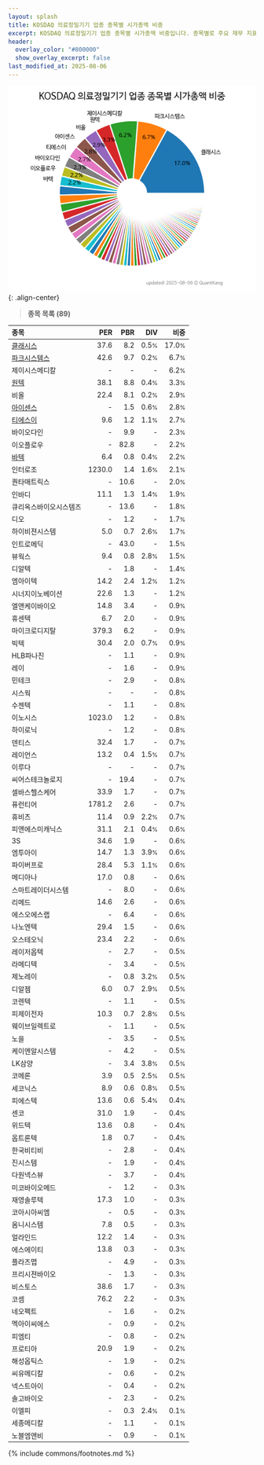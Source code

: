 ```yaml
---
layout: splash
title: KOSDAQ 의료정밀기기 업종 종목별 시가총액 비중
excerpt: KOSDAQ 의료정밀기기 업종 종목별 시가총액 비중입니다. 종목별로 주요 재무 지표를 함께 표시합니다.
header:
  overlay_color: "#800000"
  show_overlay_excerpt: false
last_modified_at: 2025-08-06
---
```



![KOSDAQ 의료정밀기기 업종 종목별 시가총액 비중](/stats/sector/images/kosdaq_업종_의료정밀기기_종목.png){: .align-center}


> **종목 목록 (89)**<a id="list"></a>

| **종목** | **PER** | **PBR** | **DIV** | **비중** |
| :------- | ------: | ------: | ------: | -------: |
| [클래시스](/214150/) | 37.6 | 8.2 | 0.5<small>%</small> | 17.0<small>%</small> |
| [파크시스템스](/140860/) | 42.6 | 9.7 | 0.2<small>%</small> | 6.7<small>%</small> |
| 제이시스메디칼 | - | - | - | 6.2<small>%</small> |
| [원텍](/336570/) | 38.1 | 8.8 | 0.4<small>%</small> | 3.3<small>%</small> |
| 비올 | 22.4 | 8.1 | 0.2<small>%</small> | 2.9<small>%</small> |
| [아이센스](/099190/) | - | 1.5 | 0.6<small>%</small> | 2.8<small>%</small> |
| [티에스이](/131290/) | 9.6 | 1.2 | 1.1<small>%</small> | 2.7<small>%</small> |
| 바이오다인 | - | 9.9 | - | 2.3<small>%</small> |
| 이오플로우 | - | 82.8 | - | 2.2<small>%</small> |
| [바텍](/043150/) | 6.4 | 0.8 | 0.4<small>%</small> | 2.2<small>%</small> |
| 인터로조 | 1230.0 | 1.4 | 1.6<small>%</small> | 2.1<small>%</small> |
| 퀀타매트릭스 | - | 10.6 | - | 2.0<small>%</small> |
| 인바디 | 11.1 | 1.3 | 1.4<small>%</small> | 1.9<small>%</small> |
| 큐리옥스바이오시스템즈 | - | 13.6 | - | 1.8<small>%</small> |
| 디오 | - | 1.2 | - | 1.7<small>%</small> |
| 하이비젼시스템 | 5.0 | 0.7 | 2.6<small>%</small> | 1.7<small>%</small> |
| 인트로메딕 | - | 43.0 | - | 1.5<small>%</small> |
| 뷰웍스 | 9.4 | 0.8 | 2.8<small>%</small> | 1.5<small>%</small> |
| 디알텍 | - | 1.8 | - | 1.4<small>%</small> |
| 엠아이텍 | 14.2 | 2.4 | 1.2<small>%</small> | 1.2<small>%</small> |
| 시너지이노베이션 | 22.6 | 1.3 | - | 1.2<small>%</small> |
| 엘앤케이바이오 | 14.8 | 3.4 | - | 0.9<small>%</small> |
| 휴센텍 | 6.7 | 2.0 | - | 0.9<small>%</small> |
| 마이크로디지탈 | 379.3 | 6.2 | - | 0.9<small>%</small> |
| 빅텍 | 30.4 | 2.0 | 0.7<small>%</small> | 0.9<small>%</small> |
| HLB파나진 | - | 1.1 | - | 0.9<small>%</small> |
| 레이 | - | 1.6 | - | 0.9<small>%</small> |
| 민테크 | - | 2.9 | - | 0.8<small>%</small> |
| 시스웍 | - | - | - | 0.8<small>%</small> |
| 수젠텍 | - | 1.1 | - | 0.8<small>%</small> |
| 이노시스 | 1023.0 | 1.2 | - | 0.8<small>%</small> |
| 하이로닉 | - | 1.2 | - | 0.8<small>%</small> |
| 덴티스 | 32.4 | 1.7 | - | 0.7<small>%</small> |
| 레이언스 | 13.2 | 0.4 | 1.5<small>%</small> | 0.7<small>%</small> |
| 이루다 | - | - | - | 0.7<small>%</small> |
| 씨어스테크놀로지 | - | 19.4 | - | 0.7<small>%</small> |
| 셀바스헬스케어 | 33.9 | 1.7 | - | 0.7<small>%</small> |
| 퓨런티어 | 1781.2 | 2.6 | - | 0.7<small>%</small> |
| 휴비츠 | 11.4 | 0.9 | 2.2<small>%</small> | 0.7<small>%</small> |
| 피앤에스미캐닉스 | 31.1 | 2.1 | 0.4<small>%</small> | 0.6<small>%</small> |
| 3S | 34.6 | 1.9 | - | 0.6<small>%</small> |
| 엠투아이 | 14.7 | 1.3 | 3.9<small>%</small> | 0.6<small>%</small> |
| 파이버프로 | 28.4 | 5.3 | 1.1<small>%</small> | 0.6<small>%</small> |
| 메디아나 | 17.0 | 0.8 | - | 0.6<small>%</small> |
| 스마트레이더시스템 | - | 8.0 | - | 0.6<small>%</small> |
| 리메드 | 14.6 | 2.6 | - | 0.6<small>%</small> |
| 에스오에스랩 | - | 6.4 | - | 0.6<small>%</small> |
| 나노엔텍 | 29.4 | 1.5 | - | 0.6<small>%</small> |
| 오스테오닉 | 23.4 | 2.2 | - | 0.6<small>%</small> |
| 레이저옵텍 | - | 2.7 | - | 0.5<small>%</small> |
| 라메디텍 | - | 3.4 | - | 0.5<small>%</small> |
| 제노레이 | - | 0.8 | 3.2<small>%</small> | 0.5<small>%</small> |
| 디알젬 | 6.0 | 0.7 | 2.9<small>%</small> | 0.5<small>%</small> |
| 코렌텍 | - | 1.1 | - | 0.5<small>%</small> |
| 피제이전자 | 10.3 | 0.7 | 2.8<small>%</small> | 0.5<small>%</small> |
| 웨이브일렉트로 | - | 1.1 | - | 0.5<small>%</small> |
| 노을 | - | 3.5 | - | 0.5<small>%</small> |
| 케이엔알시스템 | - | 4.2 | - | 0.5<small>%</small> |
| LK삼양 | - | 3.4 | 3.8<small>%</small> | 0.5<small>%</small> |
| 코메론 | 3.9 | 0.5 | 2.5<small>%</small> | 0.5<small>%</small> |
| 세코닉스 | 8.9 | 0.6 | 0.8<small>%</small> | 0.5<small>%</small> |
| 피에스텍 | 13.6 | 0.6 | 5.4<small>%</small> | 0.4<small>%</small> |
| 센코 | 31.0 | 1.9 | - | 0.4<small>%</small> |
| 위드텍 | 13.6 | 0.8 | - | 0.4<small>%</small> |
| 옵트론텍 | 1.8 | 0.7 | - | 0.4<small>%</small> |
| 한국비티비 | - | 2.8 | - | 0.4<small>%</small> |
| 진시스템 | - | 1.9 | - | 0.4<small>%</small> |
| 다원넥스뷰 | - | 3.7 | - | 0.4<small>%</small> |
| 미코바이오메드 | - | 1.2 | - | 0.3<small>%</small> |
| 재영솔루텍 | 17.3 | 1.0 | - | 0.3<small>%</small> |
| 코아시아씨엠 | - | 0.5 | - | 0.3<small>%</small> |
| 옴니시스템 | 7.8 | 0.5 | - | 0.3<small>%</small> |
| 얼라인드 | 12.2 | 1.4 | - | 0.3<small>%</small> |
| 에스에이티 | 13.8 | 0.3 | - | 0.3<small>%</small> |
| 플라즈맵 | - | 4.9 | - | 0.3<small>%</small> |
| 프리시젼바이오 | - | 1.3 | - | 0.3<small>%</small> |
| 비스토스 | 38.6 | 1.7 | - | 0.3<small>%</small> |
| 코셈 | 76.2 | 2.2 | - | 0.3<small>%</small> |
| 네오펙트 | - | 1.6 | - | 0.2<small>%</small> |
| 멕아이씨에스 | - | 0.9 | - | 0.2<small>%</small> |
| 피엠티 | - | 0.8 | - | 0.2<small>%</small> |
| 프로티아 | 20.9 | 1.9 | - | 0.2<small>%</small> |
| 해성옵틱스 | - | 1.9 | - | 0.2<small>%</small> |
| 씨유메디칼 | - | 0.6 | - | 0.2<small>%</small> |
| 넥스트아이 | - | 0.4 | - | 0.2<small>%</small> |
| 솔고바이오 | - | 2.3 | - | 0.2<small>%</small> |
| 이엘피 | - | 0.3 | 2.4<small>%</small> | 0.1<small>%</small> |
| 세종메디칼 | - | 1.1 | - | 0.1<small>%</small> |
| 노블엠앤비 | - | 0.9 | - | 0.1<small>%</small> |

{% include commons/footnotes.md %}